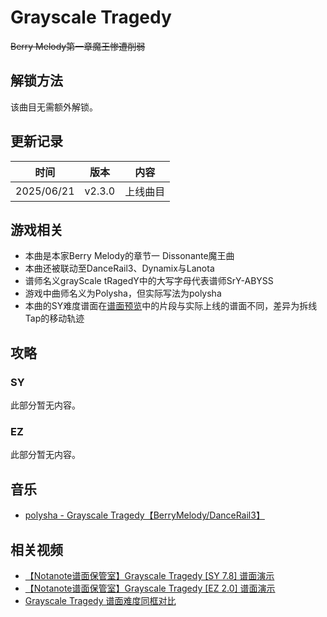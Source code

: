 # Grayscale Tragedy

<div class="NoticeBoard">
  <p><s>Berry Melody第一章魔王惨遭削弱</s></p>
</div>

<script>
var parameter = {
    songName: 'Grayscale Tragedy',
    alias: ['灰度悲剧'],
    composer: '<a onclick="Jump(\'composerList#polysha\')">Polysha</a>',
    duration: '02:09',
    bpm: 185,
    chapter: '<a onclick="Jump(\'chapterList#berry-melody-collab\')">Berry Melody联动</a>',
    diff: {
        sy: 7.8,
        ez: 2.0
    },
    notenum: {
        sy: 856,
        ez: 673
    },
    charter: {
        sy: '<a onclick="Jump(\'charterList#SrY-ABYSS\')">grayScale tRagedY</a>',
        ez: '<a onclick="Jump(\'charterList#SrY-ABYSS\')">grayScale tRagedY</a>',
    },
    update: [
        {version: 'v2.3.0', date: Date(2025, 5, 21), platform: ['Steam', 'TapTap']},
        {version: 'v2.3.2', date: Date(2025, 6, 1), platform: 'iOS'}
    ],
    illust: '',
    illustrator: '<a onclick="Jump(\'illustratorList#Kuailegezichang\')">快乐鸽子厂</a>'
};
songinfo(parameter);
</script>

<div id="songinfo"></div>

## 解锁方法

该曲目无需额外解锁。

## 更新记录

| 时间 | 版本 | 内容 |
| :-: | :-: | :-: |
| 2025/06/21 | v2.3.0 | 上线曲目 |

## 游戏相关

- 本曲是本家Berry Melody的章节一 Dissonante魔王曲
- 本曲还被联动至DanceRail3、Dynamix与Lanota
- 谱师名义grayScale tRagedY中的大写字母代表谱师<a onclick="Jump('charterList#SrY-ABYSS')">SrY-ABYSS</a>
- 游戏中曲师名义为Polysha，但实际写法为<a onclick="Jump('composerList#polysha')">polysha</a>
- 本曲的SY难度谱面在[谱面预览](https://www.bilibili.com/video/BV12mM2zLEcp/)中的片段与实际上线的谱面不同，差异为拆线Tap的移动轨迹

## 攻略

### SY

此部分暂无内容。

### EZ

此部分暂无内容。

## 音乐

- <span class="bilibili-icon"></span>[polysha - Grayscale Tragedy【BerryMelody/DanceRail3】](https://www.bilibili.com/video/BV1sdFeeYERN/)

## 相关视频

- <span class="bilibili-icon"></span>[【Notanote谱面保管室】Grayscale Tragedy [SY 7.8] 谱面演示](https://www.bilibili.com/video/BV1Q7KWzSEnV/)
- <span class="bilibili-icon"></span>[【Notanote谱面保管室】Grayscale Tragedy [EZ 2.0] 谱面演示](https://www.bilibili.com/video/BV1PvKWzuEaG/)
- <span class="bilibili-icon"></span>[Grayscale Tragedy 谱面难度同框对比](https://www.bilibili.com/video/BV1iqN1zpE8E/)
